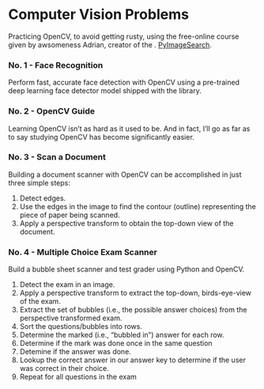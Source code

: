 # Computer Vision Problems

Practicing OpenCV, to avoid getting rusty, using the free-online course given by awsomeness Adrian, creator of the . [PyImageSearch](https://www.pyimagesearch.com).

### No. 1 -  Face Recognition
Perform fast, accurate face detection with OpenCV using a pre-trained deep learning face detector model shipped with the library.

### No. 2 -  OpenCV Guide
Learning OpenCV isn’t as hard as it used to be. And in fact, I’ll go as far as to say studying OpenCV has become significantly easier.

### No. 3 -  Scan a Document
Building a document scanner with OpenCV can be accomplished in just three simple steps:
1. Detect edges.
2. Use the edges in the image to find the contour (outline) representing the piece of paper being scanned.
3. Apply a perspective transform to obtain the top-down view of the document.

### No. 4 -  Multiple Choice Exam Scanner
Build a bubble sheet scanner and test grader using Python and OpenCV.
1. Detect the exam in an image.
2. Apply a perspective transform to extract the top-down, birds-eye-view of the exam.
3. Extract the set of bubbles (i.e., the possible answer choices) from the perspective transformed exam.
4. Sort the questions/bubbles into rows.
5. Determine the marked (i.e., “bubbled in”) answer for each row.
6. Determine if the mark was done once in the same question
7. Detemine if the answer was done.
8. Lookup the correct answer in our answer key to determine if the user was correct in their choice.
9. Repeat for all questions in the exam